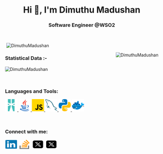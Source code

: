<h1 align="center">Hi 👋, I'm Dimuthu Madushan</h1>
<h3 align="center">Software Engineer @WSO2</h3>

<br>

<p>&nbsp;<img align="center" src="https://github-readme-stats.vercel.app/api?username=DimuthuMadushan&show_icons=true&locale=en&bg_color=0d1117&text_color=ffffff&repo=convoychat"
    alt="DimuthuMadushan" /></p>

<p><img align="right" src="https://github.com/Adam-pw/Adam-pw/blob/main/animation_500_kxa883sd.gif" alt="DimuthuMadushan" /></p>


<h3>Statistical Data :-</h3>
<p><img align="center"
    src="https://github-readme-stats.vercel.app/api/top-langs?username=DimuthuMadushan&show_icons=true&locale=en&bg_color=0d1117&text_color=ffffff&layout=compact"
    alt="DimuthuMadushan" 
    bg_color=#808080/></p>

<br>

<h3 align="left">Languages and Tools:</h3>
<p align="left"> <a href="https://ballerina.io" target="_blank" rel="noreferrer"> <img
      src="https://raw.githubusercontent.com/DimuthuMadushan/DimuthuMadushan/master/resources/icons/Ballerina.svg"
      alt="nodejs" width="40" height="40" /> </a> <a href="https://www.java.com" target="_blank" rel="noreferrer"> <img
      src="https://raw.githubusercontent.com/DimuthuMadushan/DimuthuMadushan/master/resources/icons/java.svg" alt="java" width="40"
      height="40" /> </a> <a href="https://developer.mozilla.org/en-US/docs/Web/JavaScript" target="_blank"
    rel="noreferrer"> <img
      src="https://raw.githubusercontent.com/DimuthuMadushan/DimuthuMadushan/master/resources/icons/javascript.svg"
      alt="javascript" width="40" height="40" /> </a> <a href="https://www.mysql.com/" target="_blank" rel="noreferrer"> <img
      src="https://raw.githubusercontent.com/DimuthuMadushan/DimuthuMadushan/master/resources/icons/mysql.svg"
      alt="mysql" width="40" height="40" /> </a> </a> 
      <a href="https://www.python.org" target="_blank" rel="noreferrer"> <img
      src="https://raw.githubusercontent.com/DimuthuMadushan/DimuthuMadushan/master/resources/icons/python.svg" alt="python"
      width="40" height="40" /> </a>
      <a href="https://www.docker.com" target="_blank" rel="noreferrer"> <img
      src="https://raw.githubusercontent.com/DimuthuMadushan/DimuthuMadushan/master/resources/icons/docker.svg" alt="docker"
      width="40" height="40" /> </a> </p>

<br>

<h3 align="left">Connect with me:</h3>
<p align="left">
  <a href="https://www.linkedin.com/in/dimuthu-madushan" target="blank"><img align="center"
      src="https://raw.githubusercontent.com/DimuthuMadushan/DimuthuMadushan/master/resources/icons/linked-in.svg"
      alt="adam pithewan" height="30" width="40" /></a>
  <a href="https://stackoverflow.com/users/19341635/dimuthu-madushan" target="blank"><img align="center"
      src="https://raw.githubusercontent.com/DimuthuMadushan/DimuthuMadushan/master/resources/icons/stack-overflow.svg"
      alt="adam pithen wala" height="30" width="40" /></a>
  <a href="https://twitter.com/D_i_m_u_t_h_u_M" target="blank"><img align="center"
      src="https://raw.githubusercontent.com/DimuthuMadushan/DimuthuMadushan/master/resources/icons/icons8-twitterx.svg"
      alt="adampithewan" height="30" width="40" /></a>
 <a href="https://twitter.com/D_i_m_u_t_h_u_M" target="blank"><img align="center"
      src="https://raw.githubusercontent.com/DimuthuMadushan/DimuthuMadushan/master/resources/icons/icons8-twitterx.svg"
      alt="adampithewan" height="30" width="40" /></a>
</p>
